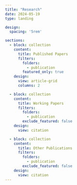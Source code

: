 ```yaml
---
title: "Research"
date: 2024-05-19
type: landing

design:
  spacing: '5rem'

sections:
  - block: collection
    content:
      title: Published Papers
      filters:
        folders:
          - publication
        featured_only: true
    design:
      view: article-grid
      columns: 2

  - block: collection
    content:
      title: Working Papers
      filters:
        folders:
          - publication
        exclude_featured: false
    design:
      view: citation

  - block: collection
    content:
      title: Other Publications
      filters:
        folders:
          - publication
        exclude_featured: false
    design:
      view: citation
---
```

